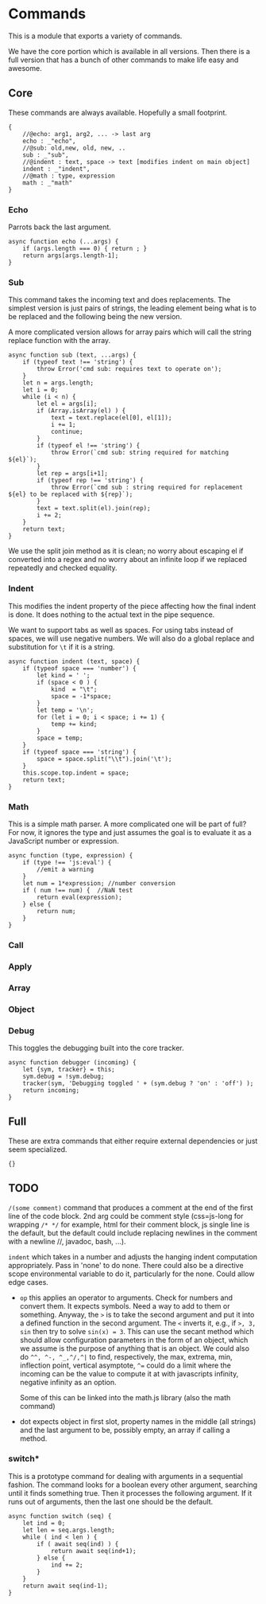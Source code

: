 # Commands

This is a module that exports a variety of commands.

We have the core portion which is available in all versions. Then there is a
full version that has a bunch of other commands to make life easy and awesome. 


## Core

These commands are always available. Hopefully a small footprint. 


    {
        //@echo: arg1, arg2, ... -> last arg
        echo : _"echo",
        //@sub: old,new, old, new, ..
        sub : _"sub",
        //@indent : text, space -> text [modifies indent on main object]
        indent : _"indent",
        //@math : type, expression
        math : _"math"
    }

### Echo

Parrots back the last argument. 

    async function echo (...args) {
        if (args.length === 0) { return ; }
        return args[args.length-1];
    }
        

### Sub

This command takes the incoming text and does replacements. The simplest
version is just pairs of strings, the leading element being what is to be
replaced and the following being the new version. 

A more complicated version allows for array pairs which will call the string
replace function with the array.

    async function sub (text, ...args) {
        if (typeof text !== 'string') {
            throw Error('cmd sub: requires text to operate on');
        }
        let n = args.length;
        let i = 0;
        while (i < n) {
            let el = args[i];
            if (Array.isArray(el) ) {
                text = text.replace(el[0], el[1]);
                i += 1;
                continue;
            }
            if (typeof el !== 'string') {
                throw Error(`cmd sub: string required for matching ${el}`);
            }
            let rep = args[i+1];
            if (typeof rep !== 'string') {
                throw Error(`cmd sub : string required for replacement ${el} to be replaced with ${rep}`);
            }
            text = text.split(el).join(rep);
            i += 2;
        }
        return text;
    }

We use the split join method as it is clean; no worry about escaping el if
converted into a regex and no worry about an infinite loop if we replaced
repeatedly and checked equality. 

### Indent 

This modifies the indent property of the piece affecting how the final indent
is done. It does nothing to the actual text in the pipe sequence. 

We want to support tabs as well as spaces. For using tabs instead of spaces,
we will use negative numbers. We will also do a global replace and
substitution for `\t` if it is a string. 

    async function indent (text, space) {
        if (typeof space === 'number') {
            let kind = ' ';
            if (space < 0 ) {
                kind  = "\t";
                space = -1*space;
            }
            let temp = '\n';
            for (let i = 0; i < space; i += 1) {
                temp += kind;
            }
            space = temp;
        } 
        if (typeof space === 'string') {
            space = space.split("\\t").join('\t');
        }
        this.scope.top.indent = space;
        return text;
    }

### Math

This is a simple math parser. A more complicated one will be part of full? For
now, it ignores the type and just assumes the goal is to evaluate it as a
JavaScript number or expression. 

    async function (type, expression) {
        if (type !== 'js:eval') {
            //emit a warning
        }
        let num = 1*expression; //number conversion
        if ( num !== num) {  //NaN test
            return eval(expression);
        } else {
            return num;
        }
    }

### Call

### Apply

### Array

### Object

### Debug

This toggles the debugging built into the core tracker. 

    async function debugger (incoming) {
        let {sym, tracker} = this;
        sym.debug = !sym.debug;
        tracker(sym, 'Debugging toggled ' + (sym.debug ? 'on' : 'off') );
        return incoming;
    }


## Full

These are extra commands that either require external dependencies or just
seem specialized. 

    {}


## TODO

`/(some comment)` command that produces a comment at the end of the
first line of the code block. 2nd arg could be comment style (css=js-long for wrapping `/* */` for example, html for their comment block, js single line is the default, but the default could include replacing newlines in the comment with a newline //, javadoc, bash, ...).  

`indent` which takes in a number and adjusts the hanging indent computation
appropriately. Pass in 'none' to do none. There could also be a directive
scope environmental variable to do it, particularly for the none. Could allow
edge cases.


* `op`  this applies an operator to arguments. Check for numbers and convert
  them. It expects symbols. Need a way to add to them or something. Anyway,
  the `>` is to take the second argument and put it into a defined function in
  the second argument. The `<` inverts it, e.g., if `>, 3, sin` then try to
  solve `sin(x) = 3`. This can use the secant method which should allow
  configuration parameters in the form of an object, which we assume is the
  purpose of anything that is an object. We could also do `^^, ^-, ^_,^/,^|` to
  find, respectively, the max, extrema, min, inflection point, vertical asymptote, `^=` could do a limit where the incoming can be the value to compute it at with javascripts infinity, negative infinity as an option. 

  Some of this can be linked into the math.js library (also the math command)


* dot expects object in first slot, property names in the middle (all strings)
  and the last argument to be, possibly empty, an array if calling a method. 


### switch*

This is a prototype command for dealing with arguments in a sequential
fashion. The command looks for a boolean every other argument, searching until
it finds something true. Then it processes the following argument. If it runs
out of arguments, then the last one should be the default. 

    async function switch (seq) {
        let ind = 0;
        let len = seq.args.length;
        while ( ind < len ) {
            if ( await seq(ind) ) {
                return await seq(ind+1);
            } else {
                ind += 2;
            }
        }
        return await seq(ind-1);
    }

